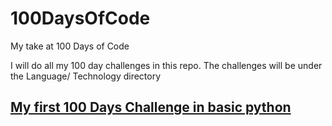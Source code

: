# 100DaysOfCode
My take at 100 Days of Code

I will do all my 100 day challenges in this repo. The challenges will be under the Language/ Technology directory

## [My first 100 Days Challenge in basic python](https://github.com/xdc7/100DaysOfCode/tree/master/python/01 "python/01")
